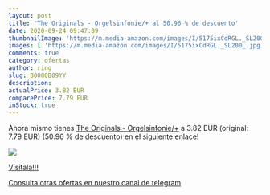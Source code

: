 ```yaml
---
layout: post
title: 'The Originals - Orgelsinfonie/+ al 50.96 % de descuento'
date: 2020-09-24 09:47:09
thumbnailImage: 'https://m.media-amazon.com/images/I/5175ixCdRGL._SL200_.jpg'
images: [ 'https://m.media-amazon.com/images/I/5175ixCdRGL._SL200_.jpg' ]
comments: true
category: ofertas
author: ring
slug: B0000B09YY
description:
actualPrice: 3.82 EUR
comparePrice: 7.79 EUR
inStock: true
---
```


Ahora mismo tienes [The Originals - Orgelsinfonie/+](https://www.amazon.com/dp/B0000B09YY/?tag=redken08-20) a 3.82 EUR (original: 7.79 EUR) (50.96 %  de descuento) en el siguiente enlace!

[![](https://m.media-amazon.com/images/I/5175ixCdRGL._SL200_.jpg)](https://www.amazon.com/dp/B0000B09YY/?tag=redken08-20)

[Visítala!!!](https://www.amazon.com/dp/B0000B09YY/?tag=redken08-20)

[Consulta otras ofertas en nuestro canal de telegram](https://t.me/s/ofertas25)
